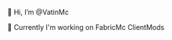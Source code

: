 👋 Hi, I’m @VatinMc

🌱 Currently I'm working on FabricMc ClientMods


<!---
VatinMc/VatinMc is a ✨ special ✨ repository because its `README.md` (this file) appears on your GitHub profile.
You can click the Preview link to take a look at your changes.
--->
